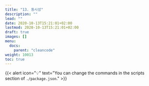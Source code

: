 ```yaml
---
title: "13. 동시성"
description: ""
lead: ""
date: 2020-10-13T15:21:01+02:00
lastmod: 2020-10-13T15:21:01+02:00
draft: true
images: []
menu:
  docs:
    parent: "cleancode"
weight: 10013
toc: true
---
```


{{< alert icon="💡" text="You can change the commands in the scripts section of `./package.json`." >}}
